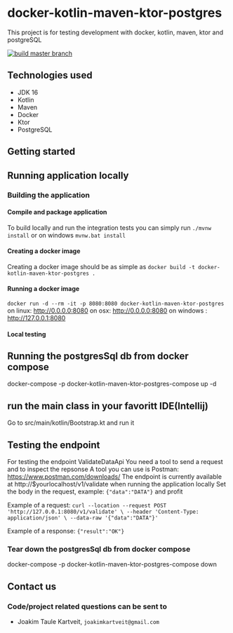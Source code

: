 # docker-kotlin-maven-ktor-postgres
This project is for testing development with docker, kotlin, maven, ktor and postgreSQL

[![build master branch](https://github.com/MikAoJk/docker-kotlin-maven-ktor-postgres/actions/workflows/build.yml/badge.svg?branch=master)](https://github.com/MikAoJk/docker-kotlin-maven-ktor-postgres/actions/workflows/build.yml)

## Technologies used
* JDK 16
* Kotlin
* Maven
* Docker
* Ktor
* PostgreSQL

## Getting started
## Running application locally

### Building the application
#### Compile and package application
To build locally and run the integration tests you can simply run `./mvnw install` or on windows 
`mvnw.bat install`

#### Creating a docker image
Creating a docker image should be as simple as `docker build -t docker-kotlin-maven-ktor-postgres .`

#### Running a docker image
`docker run -d --rm -it -p 8080:8080 docker-kotlin-maven-ktor-postgres`
on linux: http://0.0.0.0:8080
on osx: http://0.0.0.0:8080
on windows : http://127.0.0.1:8080

#### Local testing
## Running the postgresSql db from docker compose
docker-compose -p docker-kotlin-maven-ktor-postgres-compose up -d

## run the main class in your favoritt IDE(Intellij)
Go to src/main/kotlin/Bootstrap.kt and run it

## Testing the endpoint
For testing the endpoint ValidateDataApi
You need a tool to send a request and to inspect the repsonse
A tool you can use is Postman: https://www.postman.com/downloads/
The endpoint is currently available at http://$yourlocalhost/v1/validate when running the application locally 
Set the body in the request, example: `{"data":"DATA"}` and profit

Example of a request:
`curl --location --request POST 'http://127.0.0.1:8080/v1/validate' \
--header 'Content-Type: application/json' \
--data-raw '{"data":"DATA"}'`

Example of a response:
`{"result":"OK"}`

### Tear down the postgresSql db from docker compose
docker-compose -p docker-kotlin-maven-ktor-postgres-compose down

## Contact us
### Code/project related questions can be sent to
* Joakim Taule Kartveit, `joakimkartveit@gmail.com`
